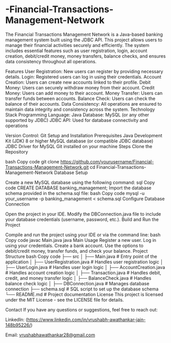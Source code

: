 # -Financial-Transactions-Management-Network
The Financial Transactions Management Network is a Java-based banking management system built using the JDBC API. This project allows users to manage their financial activities securely and efficiently. The system includes essential features such as user registration, login, account creation, debit/credit money, money transfers, balance checks, and ensures data consistency throughout all operations.

Features
User Registration: New users can register by providing necessary details.
Login: Registered users can log in using their credentials.
Account Creation: Users can create new accounts linked to their profile.
Debit Money: Users can securely withdraw money from their account.
Credit Money: Users can add money to their account.
Money Transfer: Users can transfer funds between accounts.
Balance Check: Users can check the balance of their accounts.
Data Consistency: All operations are ensured to maintain data integrity and consistency across the system.
Technology Stack
Programming Language: Java
Database: MySQL (or any other supported by JDBC)
JDBC API: Used for database connectivity and operations

Version Control: Git
Setup and Installation
Prerequisites
Java Development Kit (JDK) 8 or higher
MySQL database (or compatible JDBC database)
JDBC Driver for MySQL
Git installed on your machine
Steps
Clone the Repository

bash
Copy code
git clone https://github.com/yourusername/Financial-Transactions-Management-Network.git
cd Financial-Transactions-Management-Network
Database Setup

Create a new MySQL database using the following command:
sql
Copy code
CREATE DATABASE banking_management;
Import the database schema provided in the schema.sql file:
bash
Copy code
mysql -u your_username -p banking_management < schema.sql
Configure Database Connection

Open the project in your IDE.
Modify the DBConnection.java file to include your database credentials (username, password, etc.).
Build and Run the Project

Compile and run the project using your IDE or via the command line:
bash
Copy code
javac Main.java
java Main
Usage
Register a new user.
Log in using your credentials.
Create a bank account.
Use the options to debit/credit money, transfer funds, and check your balance.
Project Structure
bash
Copy code
├── src
│   ├── Main.java                   # Entry point of the application
│   ├── UserRegistration.java        # Handles user registration logic
│   ├── UserLogin.java               # Handles user login logic
│   ├── AccountCreation.java         # Handles account creation logic
│   ├── Transaction.java             # Handles debit, credit, and money transfer logic
│   ├── BalanceCheck.java            # Handles balance check logic
│   ├── DBConnection.java            # Manages database connection
├── schema.sql                       # SQL script to set up the database schema
└── README.md                        # Project documentation
License
This project is licensed under the MIT License - see the LICENSE file for details.

Contact
If you have any questions or suggestions, feel free to reach out:

LinkedIn: (https://www.linkedin.com/in/vrushabh-awathankar-jain-148b95226/)

Email: vrushabhawathankar28@gmail.com
